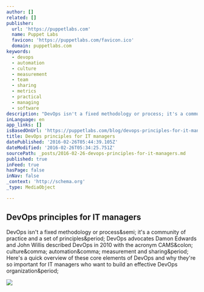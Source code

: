 ```yaml
---
author: []
related: []
publisher:
  url: 'https://puppetlabs.com'
  name: Puppet Labs
  favicon: 'https://puppetlabs.com/favicon.ico'
  domain: puppetlabs.com
keywords:
  - devops
  - automation
  - culture
  - measurement
  - team
  - sharing
  - metrics
  - practical
  - managing
  - software
description: "DevOps isn't a fixed methodology or process; it's a community of practice and a set of principles. DevOps advocates Damon Edwards and John Willis described DevOps in 2010 with the acronym CAMS: culture, automation, measurement and sharing. Here's a quick overview of these core elements of DevOps and why they're so important for IT managers who want to build an effective DevOps organization."
inLanguage: en
app_links: []
isBasedOnUrl: 'https://puppetlabs.com/blog/devops-principles-for-it-managers?ccn=integrated-devops-016&cid=701G0000001Z87s&ls=social-media&pub=twitter'
title: DevOps principles for IT managers
datePublished: '2016-02-26T05:44:39.105Z'
dateModified: '2016-02-26T05:34:25.751Z'
sourcePath: _posts/2016-02-26-devops-principles-for-it-managers.md
published: true
inFeed: true
hasPage: false
inNav: false
_context: 'http://schema.org'
_type: MediaObject

---
```

<article style=""><h1>DevOps principles for IT managers</h1><p>DevOps isn't a fixed methodology or process&amp;semi; it's a community of practice and a set of principles&amp;period; DevOps advocates Damon Edwards and John Willis described DevOps in 2010 with the acronym CAMS&amp;colon; culture&amp;comma; automation&amp;comma; measurement and sharing&amp;period; Here's a quick overview of these core elements of DevOps and why they're so important for IT managers who want to build an effective DevOps organization&amp;period;</p><img src="http://puppetlabs.com/sites/all/themes/puppetlabs/images/pl_vertical_970x.png" /></article>